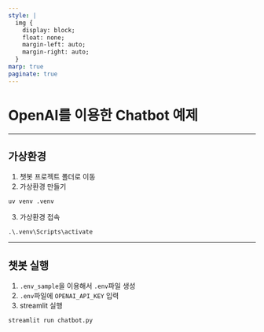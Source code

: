 ```yaml
---
style: |
  img {
    display: block;
    float: none;
    margin-left: auto;
    margin-right: auto;
  }
marp: true
paginate: true
---
```

# OpenAI를 이용한 Chatbot 예제 

---
## 가상환경
1. 챗봇 프로젝트 폴더로 이동
2. 가상환경 만들기
```shell 
uv venv .venv
```
3. 가상환경 접속
```shell 
.\.venv\Scripts\activate
```

---
## 챗봇 실행 
1. `.env_sample`을 이용해서 `.env`파일 생성 
2. `.env`파일에 `OPENAI_API_KEY` 입력 
3. streamlit 실행 
```shell
streamlit run chatbot.py
```

